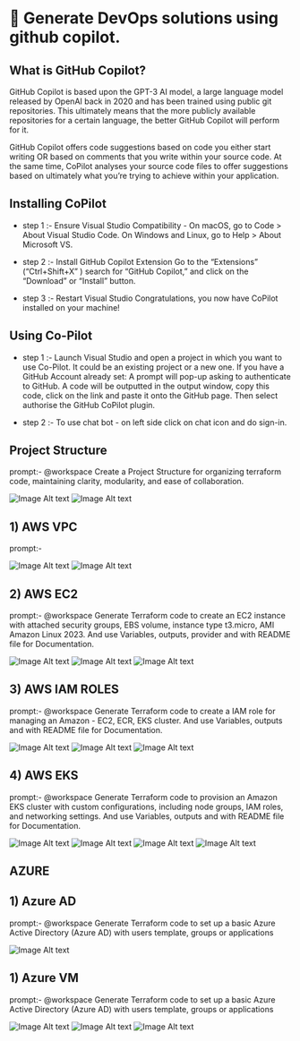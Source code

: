 # 🤖 Generate DevOps solutions using github copilot.

## What is GitHub Copilot?

GitHub Copilot is based upon the GPT-3 AI model, a large language model released by OpenAI back in 2020 and has been trained using public git repositories. This ultimately means that the more publicly available repositories for a certain language, the better GitHub Copilot will perform for it.

GitHub Copilot offers code suggestions based on code you either start writing OR based on comments that you write within your source code. At the same time, CoPilot analyses your source code files to offer suggestions based on ultimately what you’re trying to achieve within your application.


## Installing CoPilot
* step 1 :- Ensure Visual Studio Compatibility - On macOS, go to Code > About Visual Studio Code.
                                               On Windows and Linux, go to Help > About Microsoft VS.

* step 2 :- Install GitHub Copilot Extension
          Go to the “Extensions” (“Ctrl+Shift+X” )
          search for “GitHub Copilot,” and click on the “Download” or “Install” button.

* step 3 :- Restart Visual Studio
Congratulations, you now have CoPilot installed on your machine!

## Using Co-Pilot

* step 1 :- Launch Visual Studio and open a project in which you want to use Co-Pilot. It could be an existing project or a new one.
          If you have a GitHub Account already set:
              A prompt will pop-up asking to authenticate to GitHub.
              A code will be outputted in the output window, copy this code, click on the link and paste it onto the GitHub page.
              Then select authorise the GitHub CoPilot plugin.

* step 2 :- To use chat bot - on left side click on chat icon and do sign-in.

## Project Structure

prompt:- @workspace Create a Project Structure for organizing terraform code, maintaining clarity, modularity, and ease of collaboration.

![Image Alt text](/screenshots/structure-1.png )
![Image Alt text](/screenshots/structure-2.png )


## 1) AWS VPC 

  prompt:- 

![Image Alt text](/screenshots/VPC-1.png )
![Image Alt text](/screenshots/VPC-2.png )

## 2) AWS EC2 

  prompt:- @workspace Generate Terraform code to create an EC2 instance with attached security groups, EBS volume, instance type t3.micro, AMI Amazon Linux 2023. And use Variables, outputs, provider and with README file for Documentation.

![Image Alt text](/screenshots/ec2-1.png )
![Image Alt text](/screenshots/ec2-2.png )
![Image Alt text](/screenshots/ec2-3.png )

## 3) AWS IAM ROLES 

  prompt:- @workspace Generate Terraform code to create a IAM role for managing an Amazon - EC2, ECR, EKS cluster. And use Variables, outputs and with README file for Documentation.

![Image Alt text](/screenshots/iam-1.png )
![Image Alt text](/screenshots/iam-2.png )
![Image Alt text](/screenshots/iam-3.png )


## 4) AWS EKS 

  prompt:- @workspace Generate Terraform code to provision an Amazon EKS cluster with custom configurations, including node groups, IAM roles, and networking settings. And use Variables, outputs and with README file for Documentation.

![Image Alt text](/screenshots/eks-1.png "EKS")
![Image Alt text](/screenshots/eks-2.png "EKS")
![Image Alt text](/screenshots/eks-3.png "EKS")
![Image Alt text](/screenshots/eks-4.png "EKS")



## AZURE

## 1) Azure AD

  prompt:- @workspace Generate Terraform code to set up a basic Azure Active Directory (Azure AD) with users template, groups or applications

![Image Alt text](/screenshots/azuread.png "AD")

## 1) Azure VM

  prompt:- @workspace Generate Terraform code to set up a basic Azure Active Directory (Azure AD) with users template, groups or applications

![Image Alt text](/screenshots/azurevm-1.png "AD")
![Image Alt text](/screenshots/azurevm-2.png "AD")
![Image Alt text](/screenshots/azurevm-3.png "AD")




